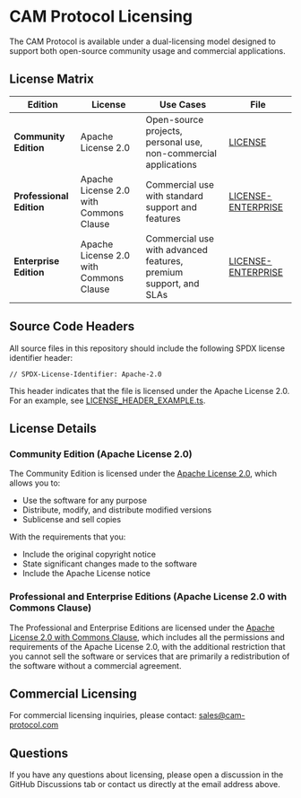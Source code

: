 # CAM Protocol Licensing

The CAM Protocol is available under a dual-licensing model designed to support both open-source community usage and commercial applications.

## License Matrix

| Edition | License | Use Cases | File |
|---------|---------|-----------|------|
| **Community Edition** | Apache License 2.0 | Open-source projects, personal use, non-commercial applications | [LICENSE](./LICENSE) |
| **Professional Edition** | Apache License 2.0 with Commons Clause | Commercial use with standard support and features | [LICENSE-ENTERPRISE](./LICENSE-ENTERPRISE) |
| **Enterprise Edition** | Apache License 2.0 with Commons Clause | Commercial use with advanced features, premium support, and SLAs | [LICENSE-ENTERPRISE](./LICENSE-ENTERPRISE) |

## Source Code Headers

All source files in this repository should include the following SPDX license identifier header:

```
// SPDX-License-Identifier: Apache-2.0
```

This header indicates that the file is licensed under the Apache License 2.0. For an example, see [LICENSE_HEADER_EXAMPLE.ts](./src/LICENSE_HEADER_EXAMPLE.ts).

## License Details

### Community Edition (Apache License 2.0)

The Community Edition is licensed under the [Apache License 2.0](./LICENSE), which allows you to:
- Use the software for any purpose
- Distribute, modify, and distribute modified versions
- Sublicense and sell copies

With the requirements that you:
- Include the original copyright notice
- State significant changes made to the software
- Include the Apache License notice

### Professional and Enterprise Editions (Apache License 2.0 with Commons Clause)

The Professional and Enterprise Editions are licensed under the [Apache License 2.0 with Commons Clause](./LICENSE-ENTERPRISE), which includes all the permissions and requirements of the Apache License 2.0, with the additional restriction that you cannot sell the software or services that are primarily a redistribution of the software without a commercial agreement.

## Commercial Licensing

For commercial licensing inquiries, please contact: [sales@cam-protocol.com](mailto:EdwardsTechPros@Outlook.com)

## Questions

If you have any questions about licensing, please open a discussion in the GitHub Discussions tab or contact us directly at the email address above.
